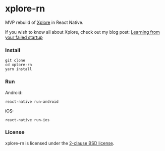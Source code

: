 # xplore-rn

MVP rebuild of [Xplore](https://github.com/Nikaoto/xplore) in React Native.

If you wish to know all about Xplore, check out my blog post: [Learning from your failed startup](https://nika.ninja/blog/learning-from-your-failed-startup)

### Install

```
git clone
cd xplore-rn
yarn install
```

### Run

Android:
```
react-native run-android
```

iOS:
```
react-native run-ios
```

### License

xplore-rn is licensed under the [2-clause BSD license](LICENSE).
